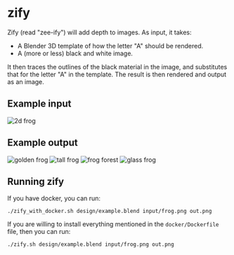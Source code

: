zify
====

Zify (read "zee-ify") will add depth to images.  As input, it takes:

 * A Blender 3D template of how the letter "A" should be rendered.
 * A (more or less) black and white image.

It then traces the outlines of the black material in the image, and
substitutes that for the letter "A" in the template.  The result
is then rendered and output as an image.

Example input
-------------
![2d frog](https://user-images.githubusercontent.com/118367/51000550-7abc0500-14fb-11e9-8f5a-3c32966068c3.png)

Example output
--------------
![golden frog](https://user-images.githubusercontent.com/118367/51060088-73106500-15bc-11e9-83f7-b5b1a0663429.png)
![tall frog](https://user-images.githubusercontent.com/118367/51000542-74c62400-14fb-11e9-9d0d-2d42b5ac55c2.png)
![frog forest](https://user-images.githubusercontent.com/118367/51010030-6cccab00-1520-11e9-9c6c-067366c9f1b1.png)
![glass frog](https://user-images.githubusercontent.com/118367/51064634-acea6700-15ce-11e9-8bbb-f92509026455.png)

Running zify
------------

If you have docker, you can run:

```
./zify_with_docker.sh design/example.blend input/frog.png out.png
```

If you are willing to install everything mentioned in the
`docker/Dockerfile` file, then you can run:

```
./zify.sh design/example.blend input/frog.png out.png
```
